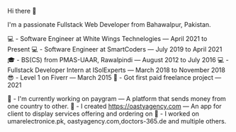 Hi there 👋

I'm a passionate Fullstack Web Developer from Bahawalpur, Pakistan.

💻 - Software Engineer at White Wings Technelogies — April 2021 to Present
💻 - Software Engineer at SmartCoders — July 2019 to April 2021
🎓 - BS(CS) from PMAS-UAAR, Rawalpindi — August 2012 to July 2016
💻 - Fullstack Developer Intern at ISolExperts — March 2018 to November 2018
😎 - Level 1 on Fiverr — March 2015
🧭 - Got first paid freelance project — 2021

🔭 - I'm currently working on paygram — A platform that sends money from one country to other.
💱 - I created https://oastyagency.com — An app for client to display services offering and ordering on 
👷‍ - I worked on umarelectronice.pk, oastyagency.com,doctors-365.de and multiple others.
